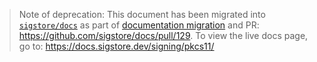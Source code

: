 > Note of deprecation: This document has been migrated into [`sigstore/docs`](https://github.com/sigstore/docs/blob/main/content/en/signing/pkcs11.md) as part of [documentation migration](https://github.com/sigstore/cosign/issues/822) and PR: https://github.com/sigstore/docs/pull/129. To view the live docs page, go to: https://docs.sigstore.dev/signing/pkcs11/
